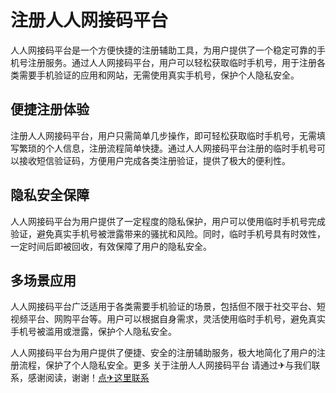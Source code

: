 # 注册人人网接码平台

人人网接码平台是一个方便快捷的注册辅助工具，为用户提供了一个稳定可靠的手机号注册服务。通过人人网接码平台，用户可以轻松获取临时手机号，用于注册各类需要手机验证的应用和网站，无需使用真实手机号，保护个人隐私安全。

## 便捷注册体验

注册人人网接码平台，用户只需简单几步操作，即可轻松获取临时手机号，无需填写繁琐的个人信息，注册流程简单快捷。通过人人网接码平台注册的临时手机号可以接收短信验证码，方便用户完成各类注册验证，提供了极大的便利性。

## 隐私安全保障

人人网接码平台为用户提供了一定程度的隐私保护，用户可以使用临时手机号完成验证，避免真实手机号被泄露带来的骚扰和风险。同时，临时手机号具有时效性，一定时间后即被回收，有效保障了用户的隐私安全。

## 多场景应用

人人网接码平台广泛适用于各类需要手机验证的场景，包括但不限于社交平台、短视频平台、网购平台等。用户可以根据自身需求，灵活使用临时手机号，避免真实手机号被滥用或泄露，保护个人隐私安全。

人人网接码平台为用户提供了便捷、安全的注册辅助服务，极大地简化了用户的注册流程，保护了个人隐私安全。更多 关于注册人人网接码平台 请通过✈与我们联系，感谢阅读，谢谢！[点✈这里联系](https://b.k02.cc)